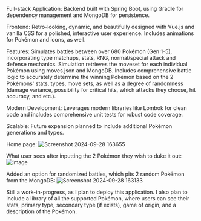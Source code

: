 Full-stack Application: Backend built with Spring Boot, using Gradle for dependency management and MongoDB for persistence.

Frontend: Retro-looking, dynamic, and beautifully designed with Vue.js and vanilla CSS for a polished, interactive user experience. Includes animations for Pokémon and icons, as well.

Features: Simulates battles between over 680 Pokémon (Gen 1-5), incorporating type matchups, stats, RNG, normal/special attack and defense mechanics.
Simulation retrieves the moveset for each individual Pokémon using moves.json and MongoDB.
Includes comprehensive battle logic to accurately determine the winning Pokémon based on the 2 Pokémons' stats, types, move sets, as well as a degree of randomness (damage variance, possibility for critical hits, which attacks they choose, hit accuracy, and etc.).

Modern Development: Leverages modern libraries like Lombok for clean code and includes comprehensive unit tests for robust code coverage.

Scalable: Future expansion planned to include additional Pokémon generations and types.

Home page:
![Screenshot 2024-09-28 163655](https://github.com/user-attachments/assets/075839bc-f47c-487f-a251-b7888c38ab5e)

What user sees after inputting the 2 Pokémon they wish to duke it out:
![image](https://github.com/user-attachments/assets/9daa4b61-46a1-47d0-9063-430c5116e411)

Added an option for randomized battles, which pits 2 random Pokémon from the MongoDB:
![Screenshot 2024-09-28 163133](https://github.com/user-attachments/assets/64cd72f6-2cd2-4926-91e8-ef7c5521b1a4)

Still a work-in-progress, as I plan to deploy this application. I also plan to include a library of all the supported Pokémon, where users can see their stats, primary type, secondary type (if exists), game of origin, and a description of the Pokémon. 
